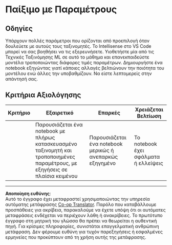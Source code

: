 <!--
CO_OP_TRANSLATOR_METADATA:
{
  "original_hash": "58dfdaf79fb73f7d34b22bdbacf57329",
  "translation_date": "2025-09-05T00:51:21+00:00",
  "source_file": "4-Classification/3-Classifiers-2/assignment.md",
  "language_code": "el"
}
-->
# Παίξιμο με Παραμέτρους

## Οδηγίες

Υπάρχουν πολλές παράμετροι που ορίζονται από προεπιλογή όταν δουλεύετε με αυτούς τους ταξινομητές. Το Intellisense στο VS Code μπορεί να σας βοηθήσει να τις εξερευνήσετε. Υιοθετήστε μία από τις Τεχνικές Ταξινόμησης ML σε αυτό το μάθημα και επανεκπαιδεύστε μοντέλα τροποποιώντας διάφορες τιμές παραμέτρων. Δημιουργήστε ένα notebook εξηγώντας γιατί κάποιες αλλαγές βελτιώνουν την ποιότητα του μοντέλου ενώ άλλες την υποβαθμίζουν. Να είστε λεπτομερείς στην απάντησή σας.

## Κριτήρια Αξιολόγησης

| Κριτήριο | Εξαιρετικό                                                                                                             | Επαρκές                                               | Χρειάζεται Βελτίωση           |
| -------- | ---------------------------------------------------------------------------------------------------------------------- | ----------------------------------------------------- | ----------------------------- |
|          | Παρουσιάζεται ένα notebook με πλήρως κατασκευασμένο ταξινομητή και τροποποιημένες παραμέτρους, με εξηγήσεις σε πλαίσια κειμένου | Παρουσιάζεται ένα notebook μερικώς ή ανεπαρκώς εξηγημένο | Το notebook έχει σφάλματα ή ελλείψεις |

---

**Αποποίηση ευθύνης**:  
Αυτό το έγγραφο έχει μεταφραστεί χρησιμοποιώντας την υπηρεσία αυτόματης μετάφρασης [Co-op Translator](https://github.com/Azure/co-op-translator). Παρόλο που καταβάλλουμε προσπάθειες για ακρίβεια, παρακαλούμε να έχετε υπόψη ότι οι αυτόματες μεταφράσεις ενδέχεται να περιέχουν λάθη ή ανακρίβειες. Το πρωτότυπο έγγραφο στη μητρική του γλώσσα θα πρέπει να θεωρείται η αυθεντική πηγή. Για κρίσιμες πληροφορίες, συνιστάται επαγγελματική ανθρώπινη μετάφραση. Δεν φέρουμε ευθύνη για τυχόν παρεξηγήσεις ή εσφαλμένες ερμηνείες που προκύπτουν από τη χρήση αυτής της μετάφρασης.
